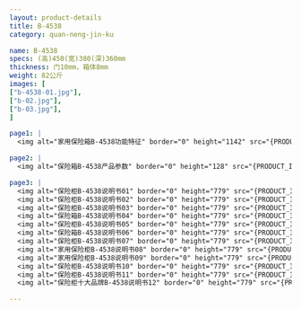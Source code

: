 ```yaml
---
layout: product-details
title: B-4538
category: quan-neng-jin-ku

name: B-4538
specs: (高)450(宽)380(深)360mm
thickness: 门10mm，箱体8mm
weight: 82公斤
images: [
["b-4538-01.jpg"],
["b-02.jpg"],
["b-03.jpg"],
]

page1: |
  <img alt="家用保险箱B-4538功能特征" border="0" height="1142" src="{PRODUCT_IMAGES}b-gn.jpg" width="538" />

page2: |
  <img alt="保险箱B-4538产品参数" border="0" height="128" src="{PRODUCT_IMAGES}b-cpcs.jpg" width="538" />

page3: |
  <img alt="保险柜B-4538说明书01" border="0" height="779" src="{PRODUCT_IMAGES}jgs-sm01.jpg" width="528" /><br />
  <img alt="保险柜B-4538说明书02" border="0" height="779" src="{PRODUCT_IMAGES}jgs-sm02.jpg" width="528" /><br />
  <img alt="保险柜B-4538说明书03" border="0" height="779" src="{PRODUCT_IMAGES}jgs-sm03.jpg" width="528" /><br />
  <img alt="保险箱B-4538说明书04" border="0" height="779" src="{PRODUCT_IMAGES}jgs-sm04.jpg" width="528" /><br />
  <img alt="保险柜B-4538说明书05" border="0" height="779" src="{PRODUCT_IMAGES}jgs-sm05.jpg" width="528" /><br />
  <img alt="保险箱B-4538说明书06" border="0" height="779" src="{PRODUCT_IMAGES}jgs-sm06.jpg" width="528" /><br />
  <img alt="保险柜B-4538说明书07" border="0" height="779" src="{PRODUCT_IMAGES}jgs-sm07.jpg" width="528" /><br />
  <img alt="家用保险柜B-4538说明书08" border="0" height="779" src="{PRODUCT_IMAGES}jgs-sm08.jpg" width="528" /><br />
  <img alt="家用保险柜B-4538说明书09" border="0" height="779" src="{PRODUCT_IMAGES}jgs-sm09.jpg" width="528" /><br />
  <img alt="保险柜B-4538说明书10" border="0" height="779" src="{PRODUCT_IMAGES}jgs-sm10.jpg" width="528" /><br />
  <img alt="保险柜B-4538说明书11" border="0" height="779" src="{PRODUCT_IMAGES}jgs-sm11.jpg" width="528" /><br />
  <img alt="保险柜十大品牌B-4538说明书12" border="0" height="779" src="{PRODUCT_IMAGES}jgs-sm12.jpg" width="528" />

---
```


